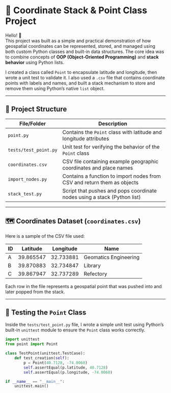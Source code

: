 # 📍 Coordinate Stack & Point Class Project

Hello! 👋  
This project was built as a simple and practical demonstration of how geospatial coordinates can be represented, stored, and managed using both custom Python classes and built-in data structures. The core idea was to combine concepts of **OOP (Object-Oriented Programming)** and **stack behavior** using Python lists.

I created a class called `Point` to encapsulate latitude and longitude, then wrote a unit test to validate it. I also used a `.csv` file that contains coordinate points with labels and names, and built a stack mechanism to store and remove them using Python’s native `list` object.

---

## 🧱 Project Structure

| File/Folder            | Description |
|------------------------|-------------|
| `point.py`             | Contains the `Point` class with latitude and longitude attributes |
| `tests/test_point.py`  | Unit test for verifying the behavior of the `Point` class |
| `coordinates.csv`      | CSV file containing example geographic coordinates and place names |
| `import_nodes.py`      | Contains a function to import nodes from CSV and return them as objects |
| `stack_test.py`        | Script that pushes and pops coordinate nodes using a stack (Python list) |

---

## 🗺️ Coordinates Dataset (`coordinates.csv`)

Here is a sample of the CSV file used:

| ID | Latitude  | Longitude | Name                  |
|----|-----------|-----------|-----------------------|
| A  | 39.865547 | 32.733881 | Geomatics Engineering |
| B  | 39.870883 | 32.734847 | Library               |
| C  | 39.867947 | 32.737289 | Refectory             |

Each row in the file represents a geospatial point that was pushed into and later popped from the stack.

---

## 🧪 Testing the `Point` Class

Inside the `tests/test_point.py` file, I wrote a simple unit test using Python’s built-in `unittest` module to ensure the `Point` class works correctly.

```python
import unittest
from point import Point

class TestPoint(unittest.TestCase):
    def test_creation(self):
        p = Point(40.7128, -74.0060)
        self.assertEqual(p.latitude, 40.7128)
        self.assertEqual(p.longitude, -74.0060)

if __name__ == "__main__":
    unittest.main()
